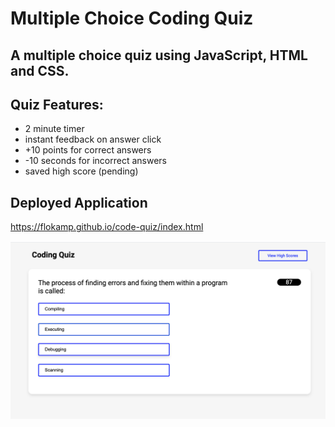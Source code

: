 # Multiple Choice Coding Quiz

## A multiple choice quiz using JavaScript, HTML and CSS.

## Quiz Features:
- 2 minute timer
- instant feedback on answer click
- +10 points for correct answers
- -10 seconds for incorrect answers
- saved high score (pending)

## Deployed Application
https://flokamp.github.io/code-quiz/index.html

![Webpage Screenshot](./assets/images/quiz-screenshot.png)
